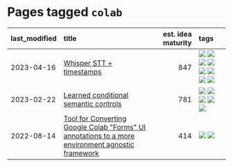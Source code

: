 # Pages tagged `colab`

|last_modified|title|est. idea maturity|tags
|:---|:---|---:|:---|
|2023-04-16|[Whisper STT + timestamps](../whisper-stt-plus-timestamps.md)|847|[![](https://img.shields.io/badge/tag-colab-c4fb38)](../tags/colab.md) [![](https://img.shields.io/badge/tag-dataset-da6994)](../tags/dataset.md) [![](https://img.shields.io/badge/tag-experimental-2b1421)](../tags/experimental.md) [![](https://img.shields.io/badge/tag-meta-ea1833)](../tags/meta.md) [![](https://img.shields.io/badge/tag-prompting-aa21fc)](../tags/prompting.md) [![](https://img.shields.io/badge/tag-publicgood-77a0)](../tags/publicgood.md) [![](https://img.shields.io/badge/tag-stability-f14da)](../tags/stability.md) [![](https://img.shields.io/badge/tag-tooling-869bd0)](../tags/tooling.md)|
|2023-02-22|[Learned conditional semantic controls](../learned-conditional-semantic-controls.md)|781|[![](https://img.shields.io/badge/tag-animation-35b163)](../tags/animation.md) [![](https://img.shields.io/badge/tag-colab-c4fb38)](../tags/colab.md) [![](https://img.shields.io/badge/tag-experimental-2b1421)](../tags/experimental.md) [![](https://img.shields.io/badge/tag-prompting-aa21fc)](../tags/prompting.md) [![](https://img.shields.io/badge/tag-tooling-869bd0)](../tags/tooling.md)|
|2022-08-14|[Tool for Converting Google Colab "Forms" UI annotations to a more environment agnostic framework](../colab-ui-converter.md)|414|[![](https://img.shields.io/badge/tag-colab-c4fb38)](../tags/colab.md) [![](https://img.shields.io/badge/tag-tooling-869bd0)](../tags/tooling.md)|